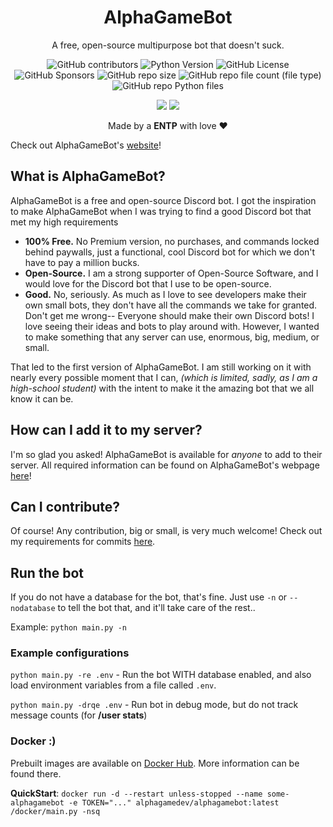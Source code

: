 <h1 align="center">AlphaGameBot</h1>
<p align="center">A free, open-source multipurpose bot that doesn't suck.</p>
<!-- badges go BRRRR -->
<p align="center">
  <img alt="GitHub contributors" src="https://img.shields.io/github/contributors/AlphaGameDeveloper/AlphaGameBot">
  <img alt="Python Version" src="https://img.shields.io/badge/Python-3.11-yellow">
  <img alt="GitHub License" src="https://img.shields.io/github/license/AlphaGameDeveloper/AlphaGameBot?logo=github">
  <img alt="GitHub Sponsors" src="https://img.shields.io/github/sponsors/AlphaGameDeveloper">
  <img alt="GitHub repo size" src="https://img.shields.io/github/repo-size/AlphaGameDeveloper/AlphaGameBot">
  <img alt="GitHub repo file count (file type)" src="https://img.shields.io/github/directory-file-count/AlphaGameDeveloper/AlphaGameBot?type=file">
  <img alt="GitHub repo Python files" src="https://img.shields.io/github/directory-file-count/AlphaGameDeveloper/AlphaGameBot?type=file&logo=python&label=Python%20files&extension=py">
</p>
<p align="center"> <!-- line 2 for Jenkins! -->
  <img src='https://jenkins.alphagame.dev/buildStatus/icon?job=AlphaGameBot%2FAlphaGameBot+Production%2Fmaster&subject=Production%20Build'>
  <img src="https://jenkins.alphagame.dev/buildStatus/icon?job=AlphaGameBot%2FAlphaGameBot+Nightly%2Fnightly&link=https://alphagame.dev/alphagamebot/nightly&subject=Nightly%20Build" />
</p>
<p align="center">Made by a <b>ENTP</b> with love ❤️</p>

Check out AlphaGameBot's [website](https://alphagame.dev/alphagamebot/)!

## What is AlphaGameBot?
AlphaGameBot is a free and open-source Discord bot.  I got the inspiration to make AlphaGameBot when I was trying to find a good Discord bot that met my high requirements
* **100% Free.**  No Premium version, no purchases, and commands locked behind paywalls, just a functional, cool Discord bot for which we don't have to pay a million bucks.
* **Open-Source.** I am a strong supporter of Open-Source Software, and I would love for the Discord bot that I use to be open-source.
* **Good.**  No, seriously.  As much as I love to see developers make their own small bots, they don't have all the commands we take for granted.  Don't get me wrong--
Everyone should make their own Discord bots!  I love seeing their ideas and bots to play around with.  However, I wanted to make something that any server can use, enormous, big, medium, or small.

That led to the first version of AlphaGameBot.  I am still working on it with nearly every possible moment that I can, *(which is limited, sadly, as I am a high-school student)*
with the intent to make it the amazing bot that we all know it can be.

## How can I add it to my server?
I'm so glad you asked!  AlphaGameBot is available for *anyone* to add to their server.  All required information can be found on AlphaGameBot's webpage [here](https://alphagame.dev/alphagamebot)!

## Can I contribute?
Of course!  Any contribution, big or small, is very much welcome!  Check out my requirements for commits [here](https://alphagame.dev/alphagamebot/faq#can-i-contribute-to-alphagamebot).

## Run the bot
If you do not have a database for the bot, that's fine.  Just use `-n` or `--nodatabase` to tell the bot that, and it'll take care of the rest..

Example: `python main.py -n`
### Example configurations
`python main.py -re .env` - Run the bot WITH database enabled, and also load environment variables from a file called `.env`.

`python main.py -drqe .env` - Run bot in debug mode, but do not track message counts (for **/user stats**)

### Docker :)
Prebuilt images are available on [Docker Hub](https://hub.docker.com/r/alphagamedev/alphagamebot).  More information can be found there.

**QuickStart**: `docker run -d --restart unless-stopped --name some-alphagamebot -e TOKEN="..." alphagamedev/alphagamebot:latest /docker/main.py -nsq`
